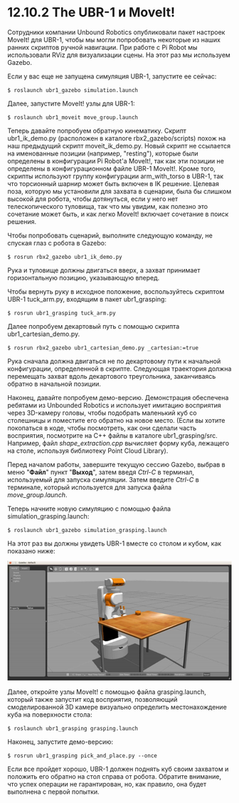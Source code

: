 # 12.10.2 The UBR-1 и MoveIt!

Сотрудники компании Unbound Robotics опубликовали пакет настроек MoveIt! для UBR-1, чтобы мы могли попробовать некоторые из наших ранних скриптов ручной навигации. При работе с Pi Robot мы использовали RViz для визуализации сцены. На этот раз мы используем Gazebo.

Если у вас еще не запущена симуляция UBR-1, запустите ее сейчас:

```text
$ roslaunch ubr1_gazebo simulation.launch
```

Далее, запустите MoveIt! узлы для UBR-1:

```text
$ roslaunch ubr1_moveit move_group.launch
```

Теперь давайте попробуем обратную кинематику. Скрипт ubr1\_ik\_demo.py \(расположен в каталоге rbx2\_gazebo/scripts\) похож на наш предыдущий скрипт moveit\_ik\_demo.py. Новый скрипт не ссылается на именованные позиции \(например, "resting"\), которые были определены в конфигурации Pi Robot'а MoveIt!, так как эти позиции не определены в конфигурационном файле UBR-1 MoveIt!. Кроме того, скрипты используют группу конфигурации arm\_with\_torso в UBR-1, так что торсионный шарнир может быть включен в IK решение. Целевая поза, которую мы установили для захвата в сценарии, была бы слишком высокой для робота, чтобы дотянуться, если у него нет телескопического туловища, так что мы увидим, как полезно это сочетание может быть, и как легко MoveIt! включает сочетание в поиск решения.

Чтобы попробовать сценарий, выполните следующую команду, не спуская глаз с робота в Gazebo:

```text
$ rosrun rbx2_gazebo ubr1_ik_demo.py
```

Рука и туловище должны двигаться вверх, а захват принимает горизонтальную позицию, указывающую вперед.

Чтобы вернуть руку в исходное положение, воспользуйтесь скриптом UBR-1 tuck\_arm.py, входящим в пакет ubr1\_grasping:

```text
$ rosrun ubr1_grasping tuck_arm.py
```

Далее попробуем декартовый путь с помощью скрипта ubr1\_cartesian\_demo.py.

```text
$ rosrun rbx2_gazebo ubr1_cartesian_demo.py _cartesian:=true
```

Рука сначала должна двигаться не по декартовому пути к начальной конфигурации, определенной в скрипте. Следующая траектория должна перемещать захват вдоль декартового треугольника, заканчиваясь обратно в начальной позиции.

Наконец, давайте попробуем демо-версию. Демонстрация обеспечена ребятами из Unbounded Robotics и использует имитацию восприятия через 3D-камеру головы, чтобы подобрать маленький куб со столешницы и поместите его обратно на новое место. \(Если вы хотите покопаться в коде, чтобы посмотреть, как они сделали часть восприятия, посмотрите на C++ файлы в каталоге ubr1\_grasping/src. Например, файл _shape\_extraction.cpp_ вычисляет форму куба, лежащего на столе, используя библиотеку Point Cloud Library\).

Перед началом работы, завершите текущую сессию Gazebo, выбрав в меню "**Файл**" пункт "**Выход**", затем введя _Ctrl-C_ в терминал, используемый для запуска симуляции. Затем введите _Ctrl-C_ в терминале, который используется для запуска файла _move\_group.launch_.

Теперь начните новую симуляцию с помощью файла simulation\_grasping.launch:

```text
$ roslaunch ubr1_gazebo simulation_grasping.launch
```

На этот раз вы должны увидеть UBR-1 вместе со столом и кубом, как показано ниже:

![](.gitbook/assets/image%20%2811%29.png)

Далее, откройте узлы MoveIt! с помощью файла grasping.launch, который также запустит код восприятия, позволяющий смоделированной 3D камере визуально определить местонахождение куба на поверхности стола:

```text
$ roslaunch ubr1_grasping grasping.launch
```

Наконец, запустите демо-версию:

```text
$ rosrun ubr1_grasping pick_and_place.py --once
```

Если все пройдет хорошо, UBR-1 должен поднять куб своим захватом и положить его обратно на стол справа от робота. Обратите внимание, что успех операции не гарантирован, но, как правило, она будет выполнена с первой попытки.



